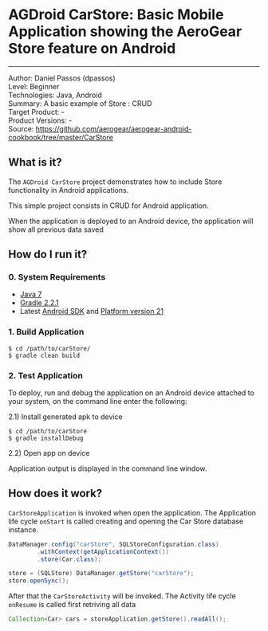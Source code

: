 # AGDroid CarStore: Basic Mobile Application showing the AeroGear Store feature on Android
---------
Author: Daniel Passos (dpassos)   
Level: Beginner   
Technologies: Java, Android   
Summary: A basic example of Store : CRUD   
Target Product: -   
Product Versions: -   
Source: https://github.com/aerogear/aerogear-android-cookbook/tree/master/CarStore   

## What is it?

The ```AGDroid CarStore``` project demonstrates how to include Store functionality in Android applications.

This simple project consists in CRUD for Android application.

When the application is deployed to an Android device, the application will show all previous data saved

## How do I run it?

### 0. System Requirements

* [Java 7](http://www.oracle.com/technetwork/java/javase/downloads/index.html)
* [Gradle 2.2.1](http://www.gradle.org/)
* Latest [Android SDK](https://developer.android.com/sdk/index.html) and [Platform version 21](http://developer.android.com/tools/revisions/platforms.html)

### 1. Build Application

```shell
$ cd /path/to/carStore/
$ gradle clean build
```

### 2. Test Application

To deploy, run and debug the application on an Android device attached to your system, on the command line enter the following:

2.1) Install generated apk to device

```shell
$ cd /path/to/carStore
$ gradle installDebug
```

2.2) Open app on device

Application output is displayed in the command line window.

## How does it work?

```CarStoreApplication``` is invoked when open the application. The Application life cycle ```onStart``` is called creating and opening the Car Store database instance.

```java
DataManager.config("carStore", SQLStoreConfiguration.class)
        .withContext(getApplicationContext())
        .store(Car.class);

store = (SQLStore) DataManager.getStore("carStore");
store.openSync();
```
After that the ```CarStoreActivity``` will be invoked. The Activity life cycle ```onResume``` is called first retriving all data

```java
Collection<Car> cars = storeApplication.getStore().readAll();
```
